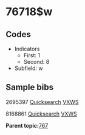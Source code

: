 # 76718$w

## Codes

-   Indicators
    -   First: 1
    -   Second: 8
-   Subfield: w

## Sample bibs

2695397 [Quicksearch](https://search.library.yale.edu/catalog/2695397) [VXWS](http://prodorbis.library.yale.edu:7014/vxws/GetHoldingsService?bibId=2695397)

8168861 [Quicksearch](https://search.library.yale.edu/catalog/8168861) [VXWS](http://prodorbis.library.yale.edu:7014/vxws/GetHoldingsService?bibId=8168861)

**Parent topic:**[767](../../tags/767/767.md)

